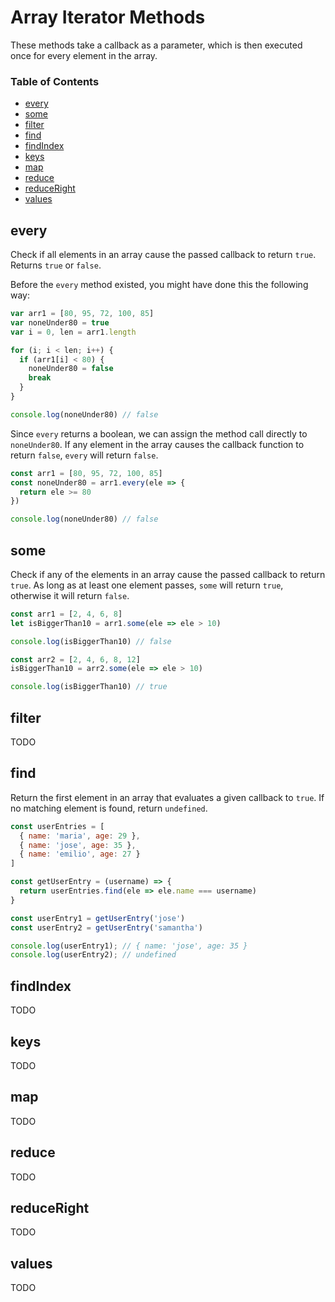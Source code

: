# Array Iterator Methods

These methods take a callback as a parameter, which is then executed once for every element in the array.

### Table of Contents

* [every](#every)
* [some](#some)
* [filter](#filter)
* [find](#find)
* [findIndex](#findindex)
* [keys](#keys)
* [map](#map)
* [reduce](#reduce)
* [reduceRight](#reduceright)
* [values](#values)

## every

Check if all elements in an array cause the passed callback to return `true`. Returns `true` or `false`.

Before the `every` method existed, you might have done this the following way:

```javascript
var arr1 = [80, 95, 72, 100, 85]
var noneUnder80 = true
var i = 0, len = arr1.length

for (i; i < len; i++) {
  if (arr1[i] < 80) {
    noneUnder80 = false
    break
  }
}

console.log(noneUnder80) // false
```

Since `every` returns a boolean, we can assign the method call directly to `noneUnder80`. If any element in the array causes the callback function to return `false`, `every` will return `false`.

```javascript
const arr1 = [80, 95, 72, 100, 85]
const noneUnder80 = arr1.every(ele => {
  return ele >= 80
})

console.log(noneUnder80) // false
```

## some

Check if any of the elements in an array cause the passed callback to return `true`. As long as at least one element passes, `some` will return `true`, otherwise it will return `false`.

```javascript
const arr1 = [2, 4, 6, 8]
let isBiggerThan10 = arr1.some(ele => ele > 10)

console.log(isBiggerThan10) // false

const arr2 = [2, 4, 6, 8, 12]
isBiggerThan10 = arr2.some(ele => ele > 10)

console.log(isBiggerThan10) // true
```

## filter

TODO

## find

Return the first element in an array that evaluates a given callback to `true`. If no matching element is found, return `undefined`.

```javascript
const userEntries = [
  { name: 'maria', age: 29 },
  { name: 'jose', age: 35 },
  { name: 'emilio', age: 27 }
]

const getUserEntry = (username) => {
  return userEntries.find(ele => ele.name === username)
}

const userEntry1 = getUserEntry('jose')
const userEntry2 = getUserEntry('samantha')

console.log(userEntry1); // { name: 'jose', age: 35 }
console.log(userEntry2); // undefined
```

## findIndex

TODO

## keys

TODO

## map

TODO

## reduce

TODO

## reduceRight

TODO

## values

TODO
